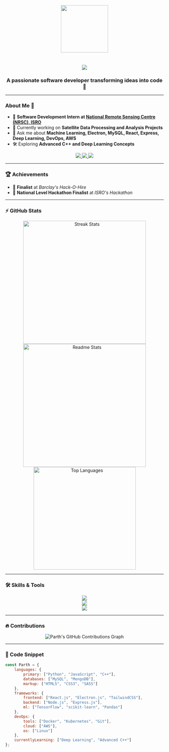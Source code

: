 <div align="center">
  <img height="150" src="https://camo.githubusercontent.com/62da68eb62b1e5f175f7d1f0191dd89a653d7908feb22d37d4a0ab07365d6791/68747470733a2f2f6d656469612e67697068792e636f6d2f6d656469612f4d3967624264396e6244724f5475314d71782f67697068792e676966" />
</div>

<h1 align="center">
    <img src="https://readme-typing-svg.herokuapp.com/?font=Righteous&size=35&center=true&vCenter=true&width=500&height=70&duration=4000&lines=Hi+There!+👋;+I'm+Parth+Petkar!;" />
</h1>

<h3 align="center">A passionate software developer transforming ideas into code 🚀</h3>

---

### About Me 🌟
- 🔭 **Software Development Intern at [National Remote Sensing Centre (NRSC), ISRO](https://www.nrsc.gov.in/)**  
- 🌱 Currently working on **Satellite Data Processing and Analysis Projects**  
- 💬 Ask me about **Machine Learning, Electron, MySQL, React, Express, Deep Learning, DevOps, AWS**  
- 🛠️ Exploring **Advanced C++ and Deep Learning Concepts**  

<div align="center"> 
  <a href="mailto:parth.petkar221@vit.edu">
    <img src="https://img.shields.io/badge/Gmail-333333?style=for-the-badge&logo=gmail&logoColor=red" />
  </a>
  <a href="https://linkedin.com/in/parth-petkar" target="_blank">
    <img src="https://img.shields.io/badge/LinkedIn-0077B5?style=for-the-badge&logo=linkedin&logoColor=white" />
  </a>
  <a href="https://leetcode.com/parthpetkar53/" target="_blank">
    <img src="https://img.shields.io/badge/LeetCode-000000?style=for-the-badge&logo=LeetCode&logoColor=#d16c06"/>
  </a>
</div>

---

### 🏆 Achievements
- 🥇 **Finalist** at *Barclay's Hack-O-Hire*  
- 🚀 **National Level Hackathon Finalist** at *ISRO's Hackathon*

---

### ⚡ GitHub Stats
<div align="center">
  <img width=390 src="https://github-readme-streak-stats-salesp07.vercel.app/?user=parthpetkar&count_private=true&theme=react&border_radius=10" alt="Streak Stats"/>
  <img width=390 src="https://github-readme-stats-salesp07.vercel.app/api?username=parthpetkar&count_private=true&show_icons=true&theme=react&rank_icon=github&border_radius=10" alt="Readme Stats" />
  <br/>
  <img width=325 src="https://github-readme-stats-salesp07.vercel.app/api/top-langs/?username=parthpetkar&hide=HTML&langs_count=8&layout=compact&theme=react&border_radius=10" alt="Top Languages" />
</div>

---

### 🛠️ Skills & Tools
<div align="center">
    <img src="https://skillicons.dev/icons?i=python,javascript,cpp,react,nodejs,express" /><br>
    <img src="https://skillicons.dev/icons?i=tensorflow,mysql,mongodb,docker,kubernetes,aws" /><br>
    <img src="https://skillicons.dev/icons?i=git,linux,vscode,github,figma" />
</div>

---

### 🔥 Contributions
<div align="center">
  <img alt="Parth's GitHub Contributions Graph" src="https://activity-graph.herokuapp.com/graph?username=parthpetkar&bg_color=0f2d3d&color=1cadfb&line=38c9fc&point=1cadfb&area=true&hide_border=true" />
</div>

---

### 📜 Code Snippet
```javascript
const Parth = {
    languages: {
        primary: ["Python", "JavaScript", "C++"],
        databases: ["MySQL", "MongoDB"],
        markup: ["HTML5", "CSS3", "SASS"]
    },
    frameworks: {
        frontend: ["React.js", "Electron.js", "TailwindCSS"],
        backend: ["Node.js", "Express.js"],
        ml: ["TensorFlow", "scikit-learn", "Pandas"]
    },
    devOps: {
        tools: ["Docker", "Kubernetes", "Git"],
        cloud: ["AWS"],
        os: ["Linux"]
    },
    currentlyLearning: ["Deep Learning", "Advanced C++"]
};

